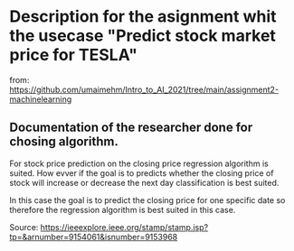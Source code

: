 # Description for the asignment whit the usecase "Predict stock market price for TESLA"
from: https://github.com/umaimehm/Intro_to_AI_2021/tree/main/assignment2-machinelearning


## Documentation of the researcher done for chosing algorithm.
For stock price prediction on the closing price regression algorithm is suited. 
How evver if the goal is to predicts whether the closing price of stock will increase or decrease the next day classification is best suited.

In this case the goal is to predict the closing price for one specific date so therefore the regression algorithm is best suited in this case.

Source: https://ieeexplore.ieee.org/stamp/stamp.jsp?tp=&arnumber=9154061&isnumber=9153968
